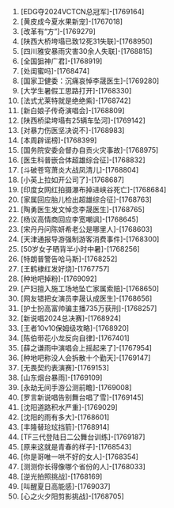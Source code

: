 
1. [EDG夺2024VCTCN总冠军]-[1769164]
1. [黄皮成今夏水果新宠]-[1767018]
1. [改革有“方”]-[1769279]
1. [陕西大桥垮塌已致12死31失联]-[1768950]
1. [四川雅安暴雨灾害30余人失联]-[1768815]
1. [全国狙神广君]-[1768919]
1. [处闺蜜吗]-[1768474]
1. [国家卫健委：沉痛哀悼李晟医生]-[1769280]
1. [大学生暑假工思路打开]-[1768330]
1. [法式尤莱特就是绝绝紫]-[1768742]
1. [新白娘子传奇演唱会]-[1768809]
1. [陕西桥梁垮塌有25辆车坠河]-[1769142]
1. [对暴力伤医坚决说不]-[1768983]
1. [本周辟谣榜]-[1768399]
1. [国务院安委会督办自贡火灾事故]-[1768975]
1. [医生科普嵌合体超雄综合征]-[1768832]
1. [斗破苍穹萧炎大战凤清儿]-[1768804]
1. [小英上拉如开公司了]-[1768687]
1. [印度女网红拍摄瀑布掉进峡谷死亡]-[1768684]
1. [家属回应胎儿检出超雄综合征]-[1768763]
1. [陶勇医生发文悼念李晟医生]-[1768765]
1. [杨议高情商回应李宽嘲讽]-[1768645]
1. [宋丹丹问陈妍希老公是哪里人]-[1768603]
1. [天津通报导游强制游客消费事件]-[1768300]
1. [50岁女子晒背半小时中暑]-[1768256]
1. [特朗普警告哈马斯]-[1768252]
1. [王鹤棣红发好烧]-[1767757]
1. [种地吧掉粉]-[1769092]
1. [产妇擅入施工场地坠亡家属索赔]-[1768650]
1. [网友错把女演员李晟认成医生]-[1768656]
1. [护士扮高富帅骗主播735万获刑]-[1768257]
1. [新说唱2024总决赛]-[1768924]
1. [王者10v10保姆级攻略]-[1768920]
1. [陈伯带花小龙反向自律]-[1767401]
1. [薛之谦雨中演唱会上摇起来了]-[1767954]
1. [种地吧称没人会拆散十个勤天]-[1769147]
1. [无畏契约表演赛]-[1769153]
1. [山东烟台暴雨]-[1769109]
1. [永劫无间手游公测前瞻]-[1769008]
1. [罗言新说唱告别舞台唱了雪]-[1769145]
1. [沈阳道路积水严重]-[1769029]
1. [沈阳的雨有多大]-[1768601]
1. [丰隆替玱玹挡箭]-[1768914]
1. [TF三代登陆日二公舞台训练]-[1769187]
1. [原来这就是青春的样子]-[1768543]
1. [你是哥唯一哄不好的女人]-[1768354]
1. [测测你长得像哪个省份的人]-[1768033]
1. [逆光拍照挑战]-[1768169]
1. [叫醒夏日高能感]-[1769037]
1. [心之火夕阳剪影挑战]-[1768705]